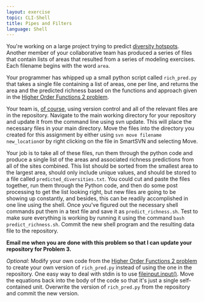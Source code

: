 ```yaml
---
layout: exercise
topic: CLI-Shell
title: Pipes and Filters
language: Shell
---
```


You're working on a large project trying to predict [diversity
hotspots](http://en.wikipedia.org/wiki/Biodiversity_hotspot). Another
member of your collaborative team has produced a series of files that
contain lists of areas that resulted from a series of modeling
exercises. Each filename begins with the word `area`.

Your programmer has whipped up a small python script called
`rich_pred.py` that takes a single file containing a list of areas,
one per line, and returns the area and the predicted richness based on
the functions and approach given in the [Higher Order Functions 2
problem](/exercises/Higher-order-functions-2).

Your team is, [of
course](https://web.archive.org/web/20100722082534/http://stackoverflow.com/questions/132520/good-excuses-not-to-use-version-control),
using version control and all of the relevant files are in the
repository. Navigate to the main working directory for your repository
and update it from the command line using svn update. This will place
the necessary files in your main directory. Move the files into the
directory you created for this assignment by either using `svn move
filename new_location`or by right clicking on the file in SmartSVN and
selecting Move.

Your job is to take all of these files, run them through the python code
and produce a single list of the areas and associated richness
predictions from all of the sites combined. This list should be sorted
from the smallest area to the largest area, should only include unique
values, and should be stored to a file called
`predicted_diversities.txt`. You could cut and paste the files
together, run them through the Python code, and then do some post
processing to get the list looking right, but new files are going to be
showing up constantly, and besides, this can be readily accomplished in
one line using the shell. Once you've figured out the necessary shell
commands put them in a text file and save it as
`predict_richness.sh`. Test to make sure everything is working by
running it using the command `bash predict_richness.sh`. Commit the
new shell program and the resulting data file to the repository.

**Email me when you are done with this problem so that I can update your
repository for Problem 3.**

*Optional*: Modify your own code from the [Higher Order Functions 2
problem](/exercises/Higher-order-functions-2)
to create your own version of `rich_pred.py` instead of using the one
in the repository. One easy way to deal with stdin is to use
[fileinput.input()](http://docs.python.org/library/fileinput.html). Move
the equations back into the body of the code so that it's just a single
self-contained unit. Overwrite the version of `rich_pred.py` from the
repository and commit the new version.
